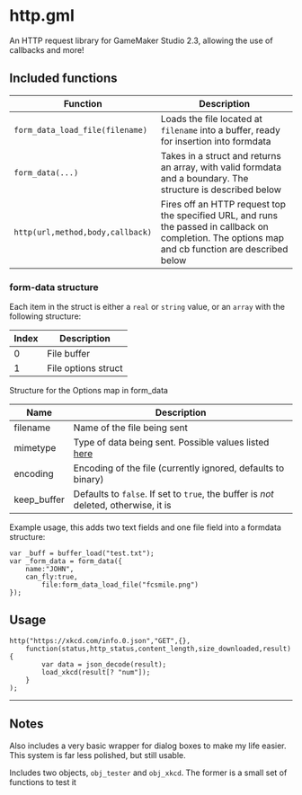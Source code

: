 # http.gml
An HTTP request library for GameMaker Studio 2.3, allowing the use of callbacks and more!

## Included functions

| Function | Description |
|--|--|
| `form_data_load_file(filename)` | Loads the file located at `filename` into a buffer, ready for insertion into formdata |
| `form_data(...)` | Takes in a struct and returns an array, with valid formdata and a boundary. The structure is described below |
| `http(url,method,body,callback)` | Fires off an HTTP request top the specified URL, and runs the passed in callback on completion. The options map and cb function are described below |


### form-data structure

Each item in the struct is either a `real` or `string` value, or an `array` with the following structure:

| Index | Description |
|--|--|
| 0 | File buffer |
| 1 | File options struct


Structure for the Options map in form_data

| Name | Description |
|--|--|
| filename | Name of the file being sent |
| mimetype | Type of data being sent. Possible values listed [here](https://tools.ietf.org/html/rfc2045) |
| encoding | Encoding of the file (currently ignored, defaults to binary) |
| keep_buffer | Defaults to `false`. If set to `true`, the buffer is *not* deleted, otherwise, it is |

Example usage, this adds two text fields and one file field into a formdata structure:
```gml
var _buff = buffer_load("test.txt");
var _form_data = form_data({
	name:"JOHN",
	can_fly:true,
		file:form_data_load_file("fcsmile.png")
});
```

## Usage

```gml
http("https://xkcd.com/info.0.json","GET",{},
	function(status,http_status,content_length,size_downloaded,result){
		var data = json_decode(result);
		load_xkcd(result[? "num"]);
	}
);

```

---
## Notes

Also includes a very basic wrapper for dialog boxes to make my life easier. This system is far less polished, but still usable. 

Includes two objects, `obj_tester` and `obj_xkcd`. The former is a small set of functions to test it
